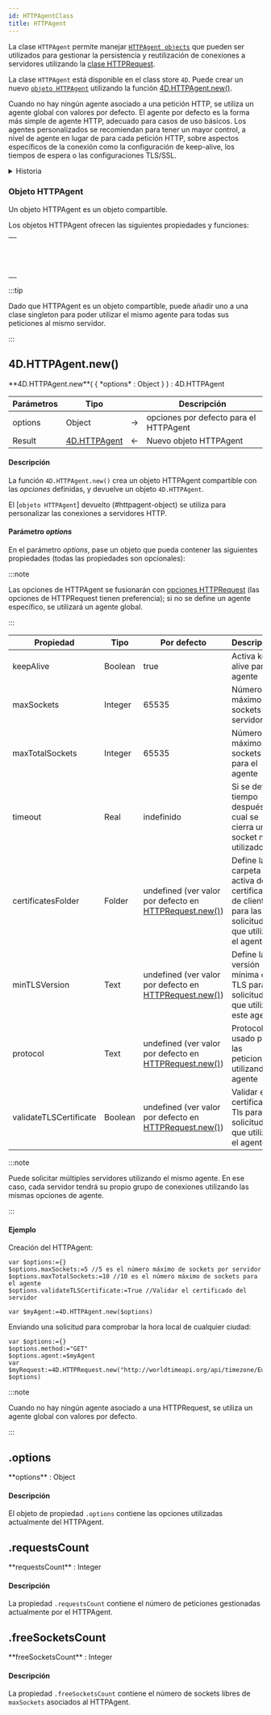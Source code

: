 ```yaml
---
id: HTTPAgentClass
title: HTTPAgent
---
```


La clase `HTTPAgent` permite manejar [`HTTPAgent objects`](#httpagent-object) que pueden ser utilizados para gestionar la persistencia y reutilización de conexiones a servidores utilizando la [clase HTTPRequest](HTTPRequestClass.md).

La clase `HTTPAgent` está disponible en el class store `4D`. Puede crear un nuevo [`objeto HTTPAgent`](#httpagent-object) utilizando la función [4D.HTTPAgent.new()](#4dhttpagentnew).

Cuando no hay ningún agente asociado a una petición HTTP, se utiliza un agente global con valores por defecto. El agente por defecto es la forma más simple de agente HTTP, adecuado para casos de uso básicos. Los agentes personalizados se recomiendan para tener un mayor control, a nivel de agente en lugar de para cada petición HTTP, sobre aspectos específicos de la conexión como la configuración de keep-alive, los tiempos de espera o las configuraciones TLS/SSL.

<details><summary>Historia</summary>

| Lanzamiento | Modificaciones |
| ----------- | -------------- |
| 20 R6       | Clase añadida  |

</details>

### Objeto HTTPAgent

Un objeto HTTPAgent es un objeto compartible.

Los objetos HTTPAgent ofrecen las siguientes propiedades y funciones:

|                                                                                                                                             |
| ------------------------------------------------------------------------------------------------------------------------------------------- |
| [<!-- INCLUDE #HTTPAgentClass.options.Syntax -->](#options)<br/><!-- INCLUDE #HTTPAgentClass.options.Summary -->                            |
| [<!-- INCLUDE #HTTPAgentClass.requestsCount.Syntax -->](#requestsCount)<br/><!-- INCLUDE #HTTPAgentClass.requestsCount.Summary -->          |
| [<!-- INCLUDE #HTTPAgentClass.freeSocketsCount.Syntax -->](#freeSocketsCount)<br/><!-- INCLUDE #HTTPAgentClass.freeSocketsCount.Summary --> |

:::tip

Dado que HTTPAgent es un objeto compartible, puede añadir uno a una clase singleton para poder utilizar el mismo agente para todas sus peticiones al mismo servidor.

:::

<!-- REF #4D.HTTPAgent.new().Desc -->

## 4D.HTTPAgent.new()

<!-- REF #4D.HTTPAgent.new().Syntax -->**4D.HTTPAgent.new**( { *options* : Object } ) : 4D.HTTPAgent<!-- END REF -->

<!-- REF #4D.HTTPAgent.new().Params -->

| Parámetros | Tipo                                              |                             | Descripción                            |
| ---------- | ------------------------------------------------- | :-------------------------: | -------------------------------------- |
| options    | Object                                            |              ->             | opciones por defecto para el HTTPAgent |
| Result     | [4D.HTTPAgent](#httpagent-object) | <- | Nuevo objeto HTTPAgent                 |

<!-- END REF -->

#### Descripción

La función `4D.HTTPAgent.new()` <!-- REF #4D.HTTPAgent.new().Summary -->crea un objeto HTTPAgent compartible con las *opciones* definidas, y devuelve un objeto `4D.HTTPAgent`<!-- END REF -->.

El [`objeto HTTPAgent`] devuelto (#httpagent-object) se utiliza para personalizar las conexiones a servidores HTTP.

#### Parámetro *options*

En el parámetro *options*, pase un objeto que pueda contener las siguientes propiedades (todas las propiedades son opcionales):

:::note

Las opciones de HTTPAgent se fusionarán con [opciones HTTPRequest](HTTPRequestClass.md#4dhttprequestnew) (las opciones de HTTPRequest tienen preferencia); si no se define un agente específico, se utilizará un agente global.

:::

| Propiedad              | Tipo    | Por defecto                                                                                                                                           | Descripción                                                                                     |
| ---------------------- | ------- | ----------------------------------------------------------------------------------------------------------------------------------------------------- | ----------------------------------------------------------------------------------------------- |
| keepAlive              | Boolean | true                                                                                                                                                  | Activa keep alive para el agente                                                                |
| maxSockets             | Integer | 65535                                                                                                                                                 | Número máximo de sockets por servidor                                                           |
| maxTotalSockets        | Integer | 65535                                                                                                                                                 | Número máximo de sockets para el agente                                                         |
| timeout                | Real    | indefinido                                                                                                                                            | Si se define, tiempo después del cual se cierra un socket no utilizado                          |
| certificatesFolder     | Folder  | undefined (ver valor por defecto en [HTTPRequest.new()](HTTPRequestClass.md#options-parameter)) | Define la carpeta activa de certificados de cliente para las solicitudes que utilizan el agente |
| minTLSVersion          | Text    | undefined (ver valor por defecto en [HTTPRequest.new()](HTTPRequestClass.md#options-parameter)) | Define la versión mínima de TLS para las solicitudes que utilizan este agente                   |
| protocol               | Text    | undefined (ver valor por defecto en [HTTPRequest.new()](HTTPRequestClass.md#options-parameter)) | Protocolo usado para las peticiones utilizando el agente                                        |
| validateTLSCertificate | Boolean | undefined (ver valor por defecto en [HTTPRequest.new()](HTTPRequestClass.md#options-parameter)) | Validar el certificado Tls para las solicitudes que utilizan el agente                          |

:::note

Puede solicitar múltiples servidores utilizando el mismo agente. En ese caso, cada servidor tendrá su propio grupo de conexiones utilizando las mismas opciones de agente.

:::

#### Ejemplo

Creación del HTTPAgent:

```4d
var $options:={}
$options.maxSockets:=5 //5 es el número máximo de sockets por servidor
$options.maxTotalSockets:=10 //10 es el número máximo de sockets para el agente
$options.validateTLSCertificate:=True //Validar el certificado del servidor

var $myAgent:=4D.HTTPAgent.new($options)

```

Enviando una solicitud para comprobar la hora local de cualquier ciudad:

```4d
var $options:={}
$options.method:="GET"
$options.agent:=$myAgent
var $myRequest:=4D.HTTPRequest.new("http://worldtimeapi.org/api/timezone/Europe/Paris"; $options) 

```

:::note

Cuando no hay ningún agente asociado a una HTTPRequest, se utiliza un agente global con valores por defecto.

:::

<!-- REF #HTTPAgentClass.options.Desc -->

## .options

<!-- REF #HTTPAgentClass.options.Syntax -->**options** : Object<!-- END REF -->

#### Descripción

El objeto de propiedad `.options` contiene <!-- REF #HTTPAgentClass.options.Summary -->las opciones utilizadas actualmente del HTTPAgent<!-- END REF -->.

<!-- END REF -->

<!-- REF #HTTPAgentClass.requestsCount.Desc -->

## .requestsCount

<!-- REF #HTTPAgentClass.requestsCount.Syntax -->**requestsCount** : Integer<!-- END REF -->

#### Descripción

La propiedad `.requestsCount` contiene <!-- REF #HTTPAgentClass.requestsCount.Summary -->el número de peticiones gestionadas actualmente por el HTTPAgent<!-- END REF -->.

<!-- END REF -->

<!-- REF #HTTPAgentClass.freeSocketsCount.Desc -->

## .freeSocketsCount

<!-- REF #HTTPAgentClass.freeSocketsCount.Syntax -->**freeSocketsCount** : Integer<!-- END REF -->

#### Descripción

La propiedad `.freeSocketsCount` contiene <!-- REF #HTTPAgentClass.freeSocketsCount.Summary -->el número de sockets libres de `maxSockets` asociados al HTTPAgent<!-- END REF -->.

<!-- END REF -->
